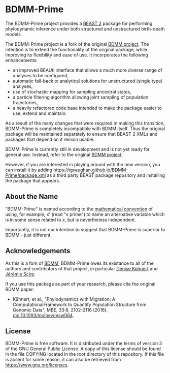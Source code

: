 BDMM-Prime
==========

The BDMM-Prime project provides a [BEAST 2](http://www.beast2.org/) package for
performing phylodynamic inference under both structured and unstructured
birth-death models.

The BDMM-Prime project is a fork of the original
[BDMM project](https://github.com/denisekuehnert/bdmm).  The intention is to
extend the functionality of the original package, while improving its
flexibility and ease of use.  It incorporates the following enhancements:
- an improved BEAUti interface that allows a much more diverse range of analyses to be configured,
- automatic fall-back to analytical solutions for unstructured (single type) analyses,
- use of stochastic mapping for sampling ancestral states,
- a particle filtering algorithm allowing joint sampling of population trajectories,
- a heavily refactored code base intended to make the package easier to use,
  extend and maintain.

As a result of the many changes that were required in making this transition,
BDMM-Prime is completely incompatible with BDMM itself.  Thus the original
package will be maintained separately to ensure that BEAST 2 XMLs and packages
that depend on it remain usable.

BDMM-Prime is currently still in development and is not yet ready for general use.
Instead, refer to the original [BDMM project](https://github.com/denisekuehnert/bdmm).

However, if you are interested in playing around with the new version, you can install
it by adding https://tgvaughan.github.io/BDMM-Prime/package.xml as a third party
BEAST package repository and installing the package that appears.

About the Name
--------------

"BDMM-Prime" is named according to the
[mathematical convention](https://en.wikipedia.org/wiki/Prime_(symbol)) of using,
for example, x' (read "x prime") to name an alternative variable which is
in some sense related to x, but is nevertheless independent.

Importantly, it is not our intention to suggest that BDMM-Prime is superior
to BDMM - just different.

Acknowledgements
----------------

As this is a fork of [BDMM](https://github.com/denisekuehnert/bdmm),
BDMM-Prime owes its existance to all of the authors and contributors of
that project, in particular [Denise Kühnert](https://github.com/denisekuehnert/)
and [Jérémie Scire](https://github.com/jscire).

If you use this package as part of your research, please cite the
original BDMM paper:

* Kühnert, et al., "Phylodynamics with Migration: A
  ComputationalFramework to Quantify Population Structure from Genomic
  Data", MBE, 33:8, 2102-2116 (2016),
  [doi:10.1093/molbev/msw064](https://doi.org/10.1093/molbev/msw064).

License
-------

BDMM-Prime is free software.  It is distributed under the terms of version 3
of the GNU General Public License.  A copy of this license should
be found in the file COPYING located in the root directory of this repository.
If this file is absent for some reason, it can also be retrieved from
https://www.gnu.org/licenses.
